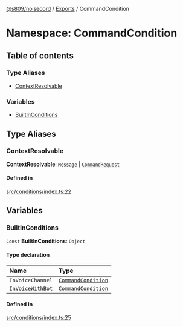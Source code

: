 [@s809/noisecord](../README.md) / [Exports](../modules.md) / CommandCondition

# Namespace: CommandCondition

## Table of contents

### Type Aliases

- [ContextResolvable](CommandCondition.md#contextresolvable)

### Variables

- [BuiltInConditions](CommandCondition.md#builtinconditions)

## Type Aliases

### ContextResolvable

 **ContextResolvable**: `Message` \| [`CommandRequest`](../classes/CommandRequest.md)

#### Defined in

[src/conditions/index.ts:22](https://github.com/s809/noisecord/blob/50a8c6b/src/conditions/index.ts#L22)

## Variables

### BuiltInConditions

 `Const` **BuiltInConditions**: `Object`

#### Type declaration

| Name | Type |
| :------ | :------ |
| `InVoiceChannel` | [`CommandCondition`](../interfaces/CommandCondition-1.md) |
| `InVoiceWithBot` | [`CommandCondition`](../interfaces/CommandCondition-1.md) |

#### Defined in

[src/conditions/index.ts:25](https://github.com/s809/noisecord/blob/50a8c6b/src/conditions/index.ts#L25)
